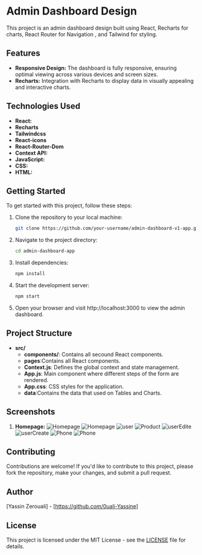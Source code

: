 # Admin Dashboard Design

This project is an admin dashboard design built using React, Recharts for charts, React Router for Navigation  , and Tailwind for styling.

## Features

- **Responsive Design:** The dashboard is fully responsive, ensuring optimal viewing across various devices and screen sizes.
- **Recharts:** Integration with Recharts to display data in visually appealing and interactive charts.

## Technologies Used

-  **React:**
- **Recharts**
- **Tailwindcss**
- **React-icons**
- **React-Router-Dom**
- **Context API:** 
- **JavaScript:** 
- **CSS:** 
- **HTML:** 

## Getting Started

To get started with this project, follow these steps:

1. Clone the repository to your local machine:

   ```bash
   git clone https://github.com/your-username/admin-dashboard-v1-app.git

2. Navigate to the project directory:
    ```bash
    cd admin-dashboard-app

3. Install dependencies:
    ```bash
    npm install
4. Start the development server:
    ```bash
    npm start
5. Open your browser and visit http://localhost:3000 to view the admin dashboard.
## Project Structure

- **src/**
  - **components/**: Contains all secound React components.
  - **pages**:Contains all React components.
  - **Context.js**: Defines the global context and state management.
  - **App.js**: Main component where different steps of the form are rendered.
  - **App.css**: CSS styles for the application.
  - **data**:Contains the data that used on Tables and Charts.

## Screenshots
1. **Homepage:**
![Homepage]('./src/design/home1.png')
![Homepage]('./src/design/home2.png')
![user]('./src/design/user.png')
![Product]('./src/design/product.png')
![userEdite]('./src/design/user-edite.png')
![userCreate]('./src/design/user-create.png')
![Phone]('./src/design/iPhone-home1.png')
![Phone]('./src/design/iPhone-home2.png')

## Contributing

Contributions are welcome! If you'd like to contribute to this project, please fork the repository, make your changes, and submit a pull request.

## Author
[Yassin Zerouali] - [https://github.com/0uali-Yassine]

## License

This project is licensed under the MIT License - see the [LICENSE](LICENSE) file for details.